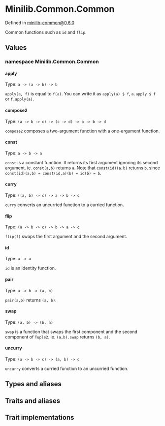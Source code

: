 # Minilib.Common.Common

Defined in minilib-common@0.6.0

Common functions such as `id` and `flip`.

## Values

### namespace Minilib.Common.Common

#### apply

Type: `a -> (a -> b) -> b`

`apply(a, f)` is equal to `f(a)`.
You can write it as `apply(a) $ f`, `a.apply $ f` or `f.apply(a)`.

#### compose2

Type: `(a -> b -> c) -> (c -> d) -> a -> b -> d`

`compose2` composes a two-argument function with a one-argument function.

#### const

Type: `a -> b -> a`

`const` is a constant function. It returns its first argument ignoring its second argument.
ie. `const(a,b)` returns `a`.
Note that `const(id)(a,b)` returns `b`, since `const(id)(a,b) = const(id,a)(b) = id(b) = b`.

#### curry

Type: `((a, b) -> c) -> a -> b -> c`

`curry` converts an uncurried function to a curried function.

#### flip

Type: `(a -> b -> c) -> b -> a -> c`

`flip(f)` swaps the first argument and the second argument.

#### id

Type: `a -> a`

`id` is an identity function.

#### pair

Type: `a -> b -> (a, b)`

`pair(a,b)` returns `(a, b)`.

#### swap

Type: `(a, b) -> (b, a)`

`swap` is a function that swaps the first component and the second component of `Tuple2`.
ie. `(a,b).swap` returns `(b, a)`.

#### uncurry

Type: `(a -> b -> c) -> (a, b) -> c`

`uncurry` converts a curried function to an uncurried function.

## Types and aliases

## Traits and aliases

## Trait implementations